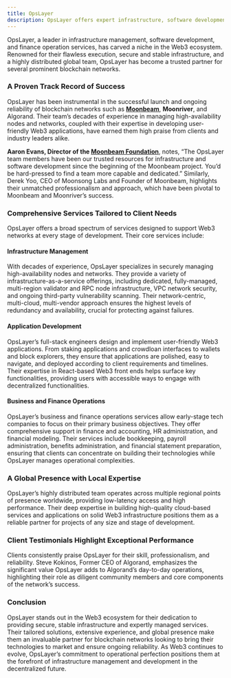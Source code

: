```yaml
---
title: OpsLayer
description: OpsLayer offers expert infrastructure, software development, and finance operations for secure, reliable Web3 networks. Trusted by Moonbeam.
---
```


OpsLayer, a leader in infrastructure management, software development, and finance operation services, has carved a niche in the Web3 ecosystem. Renowned for their flawless execution, secure and stable infrastructure, and a highly distributed global team, OpsLayer has become a trusted partner for several prominent blockchain networks.

### A Proven Track Record of Success
OpsLayer has been instrumental in the successful launch and ongoing reliability of blockchain networks such as [**Moonbeam**](https://dablock.com/dapps/moonbeam-network/), **Moonriver**, and Algorand. Their team’s decades of experience in managing high-availability nodes and networks, coupled with their expertise in developing user-friendly Web3 applications, have earned them high praise from clients and industry leaders alike.

**Aaron Evans, Director of the [Moonbeam Foundation](https://dablock.com/dapps/moonbeam-network/)**, notes, “The OpsLayer team members have been our trusted resources for infrastructure and software development since the beginning of the Moonbeam project. You’d be hard-pressed to find a team more capable and dedicated.” Similarly, Derek Yoo, CEO of Moonsong Labs and Founder of Moonbeam, highlights their unmatched professionalism and approach, which have been pivotal to Moonbeam and Moonriver’s success.

### Comprehensive Services Tailored to Client Needs
OpsLayer offers a broad spectrum of services designed to support Web3 networks at every stage of development. Their core services include:

#### Infrastructure Management
With decades of experience, OpsLayer specializes in securely managing high-availability nodes and networks. They provide a variety of infrastructure-as-a-service offerings, including dedicated, fully-managed, multi-region validator and RPC node infrastructure, VPC network security, and ongoing third-party vulnerability scanning. Their network-centric, multi-cloud, multi-vendor approach ensures the highest levels of redundancy and availability, crucial for protecting against failures.

#### Application Development
OpsLayer’s full-stack engineers design and implement user-friendly Web3 applications. From staking applications and crowdloan interfaces to wallets and block explorers, they ensure that applications are polished, easy to navigate, and deployed according to client requirements and timelines. Their expertise in React-based Web3 front ends helps surface key functionalities, providing users with accessible ways to engage with decentralized functionalities.

#### Business and Finance Operations
OpsLayer’s business and finance operations services allow early-stage tech companies to focus on their primary business objectives. They offer comprehensive support in finance and accounting, HR administration, and financial modeling. Their services include bookkeeping, payroll administration, benefits administration, and financial statement preparation, ensuring that clients can concentrate on building their technologies while OpsLayer manages operational complexities.

### A Global Presence with Local Expertise
OpsLayer’s highly distributed team operates across multiple regional points of presence worldwide, providing low-latency access and high performance. Their deep expertise in building high-quality cloud-based services and applications on solid Web3 infrastructure positions them as a reliable partner for projects of any size and stage of development.

### Client Testimonials Highlight Exceptional Performance
Clients consistently praise OpsLayer for their skill, professionalism, and reliability. Steve Kokinos, Former CEO of Algorand, emphasizes the significant value OpsLayer adds to Algorand’s day-to-day operations, highlighting their role as diligent community members and core components of the network’s success.

### Conclusion
OpsLayer stands out in the Web3 ecosystem for their dedication to providing secure, stable infrastructure and expertly managed services. Their tailored solutions, extensive experience, and global presence make them an invaluable partner for blockchain networks looking to bring their technologies to market and ensure ongoing reliability. As Web3 continues to evolve, OpsLayer’s commitment to operational perfection positions them at the forefront of infrastructure management and development in the decentralized future.
